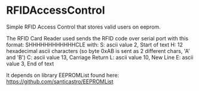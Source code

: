 RFIDAccessControl
=================

Simple RFID Access Control that stores valid users on eeprom.

The RFID Card Reader used sends the RFID code over serial port with this format: 
   SHHHHHHHHHHHHCLE
with:
S: ascii value 2, Start of text
H: 12 hexadecimal ascii characters (so byte 0xAB is sent as 2 different chars, 'A' and 'B')
C: ascii value 13, Carriage Return
L: ascii value 10, New Line
E: ascii value 3, End of text 


It depends on library EEPROMList found here: https://github.com/santicastro/EEPROMList
